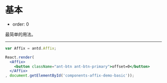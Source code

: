 # 基本

- order: 0

最简单的用法。

---

````jsx
var Affix = antd.Affix;

React.render(
  <Affix>
    <button className="ant-btn ant-btn-primary">offset=0</button>
  </Affix>
, document.getElementById('components-affix-demo-basic'));
````
